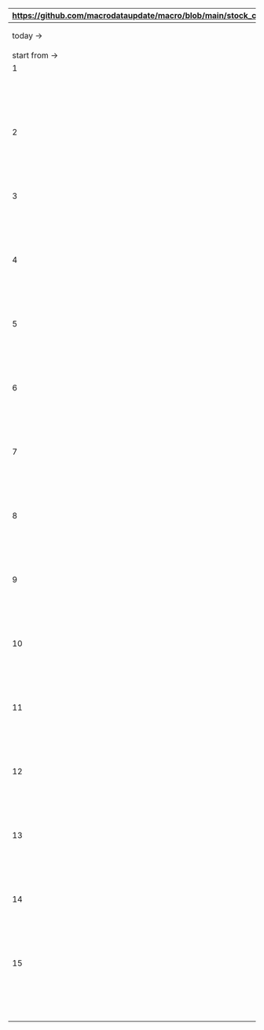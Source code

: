 | https://github.com/macrodataupdate/macro/blob/main/stock_competition.md |            |                 |             |            |            |            |           |        |        |        |        |          |          |          |        |          |
|-------------------------------------------------------------------------|------------|-----------------|-------------|------------|------------|------------|-----------|--------|--------|--------|--------|----------|----------|----------|--------|----------|
|                                 today ->                                |  8/23/2024 |                 | placeholder | benchmark1 | benchmark2 | benchmark3 | flyingdog |   ken  |   txt  | arthur |    X   | 疯狂加速 | 早睡晚起 | 不想洗碗 |  zzzz  | pasteque |
|                              start from ->                              |  7/12/2024 |                 |             |            |            |            |           |        |        |        |        |          |          |          |        |          |
|                                    1                                    |  7/12/2024 |       pick      |             |     QQQ    |     QLD    |    SGOV    |    CPRI   |  IBIT  |   CAH  |   DIS  |   AAL  |   NVDA   |          |          |        |          |
|                                                                         |     to     |       pnl       |             |   -3.96%   |   -7.95%   |    0.09%   |   -5.95%  | 16.89% |  0.99% | -1.43% | -0.94% |  -8.75%  |          |          |        |          |
|                                                                         |  7/19/2024 |       rank      |             |      6     |      8     |      3     |     7     |    1   |    2   |    5   |    4   |     9    |          |          |        |          |
|                                                                         |            |  cumulative_pnl |             |   -3.96%   |   -7.95%   |    0.09%   |   -5.95%  | 16.89% |  0.99% | -1.43% | -0.94% |  -8.75%  |          |          |        |          |
|                                                                         |            | cumulative_rank |             |      6     |      8     |      3     |     7     |    1   |    2   |    5   |    4   |     9    |          |          |        |          |
|                                    2                                    |  7/19/2024 |       pick      |             |     QQQ    |     QLD    |    SGOV    |    QCOM   |        |   LHX  |        |  ELME  |   MELI   |          |          |        |          |
|                                                                         |     to     |       pnl       |             |   -2.58%   |   -5.37%   |    0.09%   |   -3.31%  |        | -2.28% |        |  3.30% |   0.10%  |          |          |        |          |
|                                                                         |  7/26/2024 |       rank      |             |      5     |      7     |      3     |     6     |        |    4   |        |    1   |     2    |          |          |        |          |
|                                                                         |            |  cumulative_pnl |             |   -6.44%   |   -12.90%  |    0.18%   |   -9.06%  | 16.89% | -1.32% | -1.43% |  2.33% |  -8.66%  |          |          |        |          |
|                                                                         |            | cumulative_rank |             |      6     |      9     |      3     |     8     |    1   |    4   |    5   |    2   |     7    |          |          |        |          |
|                                    3                                    |  7/26/2024 |       pick      |             |     QQQ    |     QLD    |    SGOV    |           |        |   MAS  |        |   JNJ  |    AMD   |   BABA   |   NVDA   |  IBIT  |          |
|                                                                         |     to     |       pnl       |             |   -3.07%   |   -6.43%   |   -0.33%   |           |        | -3.20% |        |  2.18% |  -5.35%  |   1.20%  |  -5.12%  | -8.20% |          |
|                                                                         |  8/2/2024  |       rank      |             |      4     |      8     |      3     |           |        |    5   |        |    1   |     7    |     2    |     6    |    9   |          |
|                                                                         |            |  cumulative_pnl |             |   -9.31%   |   -18.50%  |   -0.15%   |   -9.06%  | 16.89% | -4.48% | -1.43% |  4.56% |  -13.54% |   1.20%  |  -5.12%  | -8.20% |          |
|                                                                         |            | cumulative_rank |             |     10     |     12     |      4     |     9     |    1   |    6   |    5   |    2   |    11    |     3    |     7    |    8   |          |
|                                    4                                    |  8/2/2024  |       pick      |             |     QQQ    |     QLD    |    SGOV    |           |        |   PCG  |   DVN  |   TKO  |    TDG   |   BABA   |    AMD   |        |   IBIT   |
|                                                                         |     to     |       pnl       |             |    0.37%   |    0.47%   |    0.09%   |           |        | -1.14% |  4.98% |  9.11% |   2.79%  |   3.28%  |   1.34%  |        |  -2.84%  |
|                                                                         |  8/9/2024  |       rank      |             |      7     |      6     |      8     |           |        |    9   |    2   |    1   |     4    |     3    |     5    |        |    10    |
|                                                                         |            |  cumulative_pnl |             |   -8.97%   |   -18.11%  |   -0.06%   |   -9.06%  | 16.89% | -5.57% |  3.48% | 14.08% |  -11.13% |   4.52%  |  -3.85%  | -8.20% |  -2.84%  |
|                                                                         |            | cumulative_rank |             |     10     |     13     |      5     |     11    |    1   |    8   |    4   |    2   |    12    |     3    |     7    |    9   |     6    |
|                                    5                                    |  8/9/2024  |       pick      |             |     QQQ    |     QLD    |    SGOV    |           |        |   MCO  |   FCX  |   TKO  |   NVDA   |          |    AMD   |        |   IBIT   |
|                                                                         |     to     |       pnl       |             |    5.47%   |   10.86%   |    0.11%   |           |        |  0.39% |  5.82% | -0.75% |  18.93%  |          |  10.64%  |        |  -1.65%  |
|                                                                         |  8/16/2024 |       rank      |             |      5     |      2     |      7     |           |        |    6   |    4   |    8   |     1    |          |     3    |        |     9    |
|                                                                         |            |  cumulative_pnl |             |   -4.00%   |   -9.22%   |    0.05%   |   -9.06%  | 16.89% | -5.20% |  9.50% | 13.23% |   5.69%  |   4.52%  |   6.38%  | -8.20% |  -4.44%  |
|                                                                         |            | cumulative_rank |             |      8     |     13     |      7     |     12    |    1   |   10   |    3   |    2   |     5    |     6    |     4    |   11   |     9    |
|                                    6                                    |  8/16/2024 |       pick      |             |     QQQ    |     QLD    |    SGOV    |           |        |  TSLA  |   CCL  |   SYM  |   PANW   |          |          |        |          |
|                                                                         |     to     |       pnl       |             |    1.05%   |    1.95%   |    0.09%   |           |        |  1.94% |  7.44% |  5.04% |   4.98%  |          |          |        |          |
|                                                                         |  8/23/2024 |       rank      |             |      6     |      4     |      7     |           |        |    5   |    1   |    2   |     3    |          |          |        |          |
|                                                                         |            |  cumulative_pnl |             |   -3.00%   |   -7.44%   |    0.14%   |   -9.06%  | 16.89% | -3.36% | 17.65% | 18.93% |  10.96%  |   4.52%  |   6.38%  | -8.20% |  -4.44%  |
|                                                                         |            | cumulative_rank |             |      8     |     11     |      7     |     13    |    3   |    9   |    2   |    1   |     4    |     6    |     5    |   12   |    10    |
|                                    7                                    |  8/23/2024 |       pick      |             |            |            |            |           |        |        |        |        |   MELI   |          |          |        |          |
|                                                                         |     to     |       pnl       |             |            |            |            |           |        |        |        |        |          |          |          |        |          |
|                                                                         |  8/30/2024 |       rank      |             |            |            |            |           |        |        |        |        |          |          |          |        |          |
|                                                                         |            |  cumulative_pnl |             |   -3.00%   |   -7.44%   |    0.14%   |   -9.06%  | 16.89% | -3.36% | 17.65% | 18.93% |  10.96%  |   4.52%  |   6.38%  | -8.20% |  -4.44%  |
|                                                                         |            | cumulative_rank |             |      8     |     11     |      7     |     13    |    3   |    9   |    2   |    1   |     4    |     6    |     5    |   12   |    10    |
|                                    8                                    |  8/30/2024 |       pick      |             |            |            |            |           |        |        |        |        |          |          |          |        |          |
|                                                                         |     to     |       pnl       |             |            |            |            |           |        |        |        |        |          |          |          |        |          |
|                                                                         |  9/6/2024  |       rank      |             |            |            |            |           |        |        |        |        |          |          |          |        |          |
|                                                                         |            |  cumulative_pnl |             |   -3.00%   |   -7.44%   |    0.14%   |   -9.06%  | 16.89% | -3.36% | 17.65% | 18.93% |  10.96%  |   4.52%  |   6.38%  | -8.20% |  -4.44%  |
|                                                                         |            | cumulative_rank |             |      8     |     11     |      7     |     13    |    3   |    9   |    2   |    1   |     4    |     6    |     5    |   12   |    10    |
|                                    9                                    |  9/6/2024  |       pick      |             |            |            |            |           |        |        |        |        |          |          |          |        |          |
|                                                                         |     to     |       pnl       |             |            |            |            |           |        |        |        |        |          |          |          |        |          |
|                                                                         |  9/13/2024 |       rank      |             |            |            |            |           |        |        |        |        |          |          |          |        |          |
|                                                                         |            |  cumulative_pnl |             |   -3.00%   |   -7.44%   |    0.14%   |   -9.06%  | 16.89% | -3.36% | 17.65% | 18.93% |  10.96%  |   4.52%  |   6.38%  | -8.20% |  -4.44%  |
|                                                                         |            | cumulative_rank |             |      8     |     11     |      7     |     13    |    3   |    9   |    2   |    1   |     4    |     6    |     5    |   12   |    10    |
|                                    10                                   |  9/13/2024 |       pick      |             |            |            |            |           |        |        |        |        |          |          |          |        |          |
|                                                                         |     to     |       pnl       |             |            |            |            |           |        |        |        |        |          |          |          |        |          |
|                                                                         |  9/20/2024 |       rank      |             |            |            |            |           |        |        |        |        |          |          |          |        |          |
|                                                                         |            |  cumulative_pnl |             |   -3.00%   |   -7.44%   |    0.14%   |   -9.06%  | 16.89% | -3.36% | 17.65% | 18.93% |  10.96%  |   4.52%  |   6.38%  | -8.20% |  -4.44%  |
|                                                                         |            | cumulative_rank |             |      8     |     11     |      7     |     13    |    3   |    9   |    2   |    1   |     4    |     6    |     5    |   12   |    10    |
|                                    11                                   |  9/20/2024 |       pick      |             |            |            |            |           |        |        |        |        |          |          |          |        |          |
|                                                                         |     to     |       pnl       |             |            |            |            |           |        |        |        |        |          |          |          |        |          |
|                                                                         |  9/27/2024 |       rank      |             |            |            |            |           |        |        |        |        |          |          |          |        |          |
|                                                                         |            |  cumulative_pnl |             |   -3.00%   |   -7.44%   |    0.14%   |   -9.06%  | 16.89% | -3.36% | 17.65% | 18.93% |  10.96%  |   4.52%  |   6.38%  | -8.20% |  -4.44%  |
|                                                                         |            | cumulative_rank |             |      8     |     11     |      7     |     13    |    3   |    9   |    2   |    1   |     4    |     6    |     5    |   12   |    10    |
|                                    12                                   |  9/27/2024 |       pick      |             |            |            |            |           |        |        |        |        |          |          |          |        |          |
|                                                                         |     to     |       pnl       |             |            |            |            |           |        |        |        |        |          |          |          |        |          |
|                                                                         |  10/4/2024 |       rank      |             |            |            |            |           |        |        |        |        |          |          |          |        |          |
|                                                                         |            |  cumulative_pnl |             |   -3.00%   |   -7.44%   |    0.14%   |   -9.06%  | 16.89% | -3.36% | 17.65% | 18.93% |  10.96%  |   4.52%  |   6.38%  | -8.20% |  -4.44%  |
|                                                                         |            | cumulative_rank |             |      8     |     11     |      7     |     13    |    3   |    9   |    2   |    1   |     4    |     6    |     5    |   12   |    10    |
|                                    13                                   |  10/4/2024 |       pick      |             |            |            |            |           |        |        |        |        |          |          |          |        |          |
|                                                                         |     to     |       pnl       |             |            |            |            |           |        |        |        |        |          |          |          |        |          |
|                                                                         | 10/11/2024 |       rank      |             |            |            |            |           |        |        |        |        |          |          |          |        |          |
|                                                                         |            |  cumulative_pnl |             |   -3.00%   |   -7.44%   |    0.14%   |   -9.06%  | 16.89% | -3.36% | 17.65% | 18.93% |  10.96%  |   4.52%  |   6.38%  | -8.20% |  -4.44%  |
|                                                                         |            | cumulative_rank |             |      8     |     11     |      7     |     13    |    3   |    9   |    2   |    1   |     4    |     6    |     5    |   12   |    10    |
|                                    14                                   | 10/11/2024 |       pick      |             |            |            |            |           |        |        |        |        |          |          |          |        |          |
|                                                                         |     to     |       pnl       |             |            |            |            |           |        |        |        |        |          |          |          |        |          |
|                                                                         | 10/18/2024 |       rank      |             |            |            |            |           |        |        |        |        |          |          |          |        |          |
|                                                                         |            |  cumulative_pnl |             |   -3.00%   |   -7.44%   |    0.14%   |   -9.06%  | 16.89% | -3.36% | 17.65% | 18.93% |  10.96%  |   4.52%  |   6.38%  | -8.20% |  -4.44%  |
|                                                                         |            | cumulative_rank |             |      8     |     11     |      7     |     13    |    3   |    9   |    2   |    1   |     4    |     6    |     5    |   12   |    10    |
|                                    15                                   | 10/18/2024 |       pick      |             |            |            |            |           |        |        |        |        |          |          |          |        |          |
|                                                                         |     to     |       pnl       |             |            |            |            |           |        |        |        |        |          |          |          |        |          |
|                                                                         | 10/25/2024 |       rank      |             |            |            |            |           |        |        |        |        |          |          |          |        |          |
|                                                                         |            |  cumulative_pnl |             |   -3.00%   |   -7.44%   |    0.14%   |   -9.06%  | 16.89% | -3.36% | 17.65% | 18.93% |  10.96%  |   4.52%  |   6.38%  | -8.20% |  -4.44%  |
|                                                                         |            | cumulative_rank |             |      8     |     11     |      7     |     13    |    3   |    9   |    2   |    1   |     4    |     6    |     5    |   12   |    10    |
